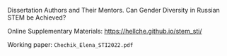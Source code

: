Dissertation Authors and Their Mentors. Can Gender Diversity in Russian STEM be Achieved?

Online Supplementary Materials: https://hellche.github.io/stem_sti/

Working paper: `Chechik_Elena_STI2022.pdf`
